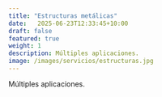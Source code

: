 ```yaml
---
title: "Estructuras metálicas"
date:   2025-06-23T12:33:45+10:00
draft: false
featured: true
weight: 1
description: Múltiples aplicaciones.
image: /images/servicios/estructuras.jpg
---
```


Múltiples aplicaciones.


